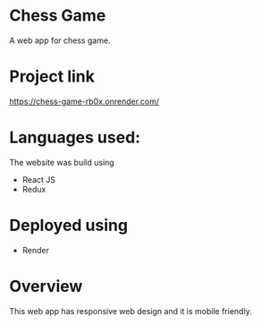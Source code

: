 # Chess Game
A web app for chess game.
# Project link
https://chess-game-rb0x.onrender.com/
# Languages used:
The website was build using 
- React JS
- Redux
# Deployed using
- Render
# Overview
This web app has responsive web design and it is mobile friendly.
